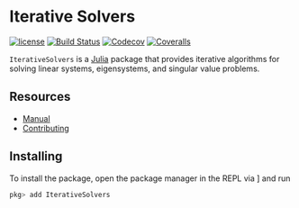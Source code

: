 # Iterative Solvers

[![license](https://img.shields.io/github/license/mashape/apistatus.svg?maxAge=2592000)](https://github.com/JuliaMath/IterativeSolvers.jl/blob/master/LICENSE)
[![Build Status](https://github.com/JuliaMath/IterativeSolvers.jl/workflows/CI/badge.svg)](https://github.com/JuliaMath/IterativeSolvers.jl/actions)
[![Codecov](http://codecov.io/github/JuliaMath/IterativeSolvers.jl/coverage.svg?branch=master)](http://codecov.io/github/JuliaMath/IterativeSolvers.jl?branch=master)
[![Coveralls](https://coveralls.io/repos/JuliaMath/IterativeSolvers.jl/badge.svg?branch=master&service=github)](https://coveralls.io/github/JuliaMath/IterativeSolvers.jl?branch=master)

`IterativeSolvers` is a [Julia](http://julialang.org) package that provides iterative algorithms for solving linear systems, eigensystems, and singular value problems.

## Resources

- [Manual](https://julialinearalgebra.github.io/IterativeSolvers.jl/dev/)
- [Contributing](https://julialinearalgebra.github.io/IterativeSolvers.jl/dev/about/CONTRIBUTING/)

## Installing

To install the package, open the package manager in the REPL via ] and run

```julia
pkg> add IterativeSolvers
```
